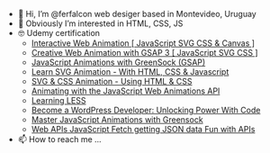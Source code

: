 - 👋 Hi, I’m @ferfalcon web desiger based in Montevideo, Uruguay
- 👀 Obviously I’m interested in HTML, CSS, JS
- 🤓 Udemy certification
	- [Interactive Web Animation [ JavaScript SVG CSS & Canvas ]](https://www.udemy.com/certificate/UC-b5e43c89-5957-4723-aa80-61bf29e81f9f/)
	- [Creative Web Animation with GSAP 3 [ JavaScript SVG CSS ]](https://www.udemy.com/certificate/UC-9ffb136c-2c59-4227-868c-196d622a99a1/)
	- [JavaScript Animations with GreenSock (GSAP)](https://www.udemy.com/certificate/UC-22c27520-a9fd-4d3a-9be7-0a05f6c2c5c4/)
	- [Learn SVG Animation - With HTML, CSS & Javascript](https://www.udemy.com/certificate/UC-413dee3e-da28-4ac6-821b-bed900032e66/)
	- [SVG & CSS Animation - Using HTML & CSS](https://www.udemy.com/certificate/UC-a3ddb2bf-f09c-47a2-8d5c-303e101945d7/)
	- [Animating with the JavaScript Web Animations API](https://www.udemy.com/certificate/UC-19c3afba-a69c-4ceb-bd6d-52f86de36b86/)
	- [Learning LESS](https://www.udemy.com/certificate/UC-18b7b179-552c-4781-8892-9d5afb5e9cfb/)
	- [Become a WordPress Developer: Unlocking Power With Code](https://www.udemy.com/certificate/UC-c110fd74-f8a5-468b-858c-22fc6f3b2ea3/)
	- [Master JavaScript Animations with Greensock](https://www.udemy.com/certificate/UC-7b0bc2c0-2567-4463-9351-1ea3787642c8/)
	- [Web APIs JavaScript Fetch getting JSON data Fun with APIs](https://www.udemy.com/certificate/UC-bc6df9d6-10d0-41ea-8ca5-6cf6b7848671/)
- 📫 How to reach me ...

<!---
ferfalcon/ferfalcon is a ✨ special ✨ repository because its `README.md` (this file) appears on your GitHub profile.
You can click the Preview link to take a look at your changes.
--->
